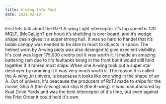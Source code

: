 ```yaml
---
title: A-wing info Post
date: 2021-02-19
---
```


Frist lets talk about the RZ-1 A-wing Light interceptor.
it’s top speed is 120 MGLT, (MeGaLighT per hour)
it’s sheilding is over board, 
and it’s wedge shape desin gives it a super strong hull. 
It was so hard to handel that it’s buble canopy was needed to be able to react to objects in space.
The helmet worn by A-wing piots was also desinged to give execlent visibility.
It's cost was lager 175,000 credits but it was worth it. 
It made an amazing battering ram due to it's feultanks being in the front but it would still hold together if it ramed most ships.
When one A-wing took out a super star destroyer by ramming it it was very much worth it.
The reason it is called the A-wing ,in univers, is beacause it looks like one wing in the shape of an A.
Out of univers, it's beacause the producers of RoTJ made to ships for the movie, Ship A (the A-wing) and ship B (the B-wing).
it was manufactured by Kuat Drive Yards and was the best interceptor of it's time, but even against the Frist Order it could hold it's own.
